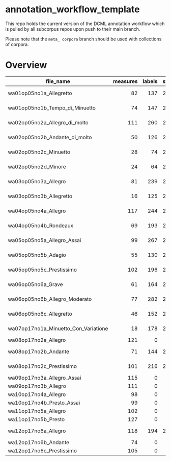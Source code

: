 # annotation_workflow_template

This repo holds the current version of the DCML annotation workflow which is pulled by all subcorpus repos upon push to their main branch. 

Please note that the `meta_ corpora` branch should be used with collections of corpora.


# Overview
|             file_name              |measures|labels|standard| annotators |reviewers|
|------------------------------------|-------:|-----:|--------|------------|---------|
|wa01op05no1a_Allegretto             |      82|   137|2.1.1   |Adrian Nagel|         |
|wa01op05no1b_Tempo_di_Minuetto      |      74|   147|2.1.1   |Adrian Nagel|         |
|wa02op05no2a_Allegro_di_molto       |     111|   260|2.1.1   |Adrian Nagel|         |
|wa02op05no2b_Andante_di_molto       |      50|   126|2.1.1   |Adrian Nagel|         |
|wa02op05no2c_Minuetto               |      28|    74|2.1.1   |Adrian Nagel|         |
|wa02op05no2d_Minore                 |      24|    64|2.1.1   |Adrian Nagel|         |
|wa03op05no3a_Allegro                |      81|   239|2.1.1   |Adrian Nagel|         |
|wa03op05no3b_Allegretto             |      16|   125|2.1.1   |Adrian Nagel|         |
|wa04op05no4a_Allegro                |     117|   244|2.1.1   |Adrian Nagel|         |
|wa04op05no4b_Rondeaux               |      69|   193|2.1.1   |Adrian Nagel|         |
|wa05op05no5a_Allegro_Assai          |      99|   267|2.1.1   |Adrian Nagel|         |
|wa05op05no5b_Adagio                 |      55|   130|2.1.1   |Adrian Nagel|         |
|wa05op05no5c_Prestissimo            |     102|   196|2.1.1   |Adrian Nagel|         |
|wa06op05no6a_Grave                  |      61|   164|2.1.1   |Adrian Nagel|         |
|wa06op05no6b_Allegro_Moderato       |      77|   282|2.1.1   |Adrian Nagel|         |
|wa06op05no6c_Allegretto             |      46|   152|2.1.1   |Adrian Nagel|         |
|wa07op17no1a_Minuetto_Con_Variatione|      18|   178|2.3.0   |Amelia Brey |DK       |
|wa08op17no2a_Allegro                |     121|     0|        |            |         |
|wa08op17no2b_Andante                |      71|   144|2.3.0   |Amelia Brey |DK       |
|wa08op17no2c_Prestissimo            |     101|   216|2.3.0   |Amelia Brey |DK       |
|wa09op17no3a_Allegro_Assai          |     115|     0|        |            |         |
|wa09op17no3b_Allegro                |     111|     0|        |            |         |
|wa10op17no4a_Allegro                |      98|     0|        |            |         |
|wa10op17no4b_Presto_Assai           |      99|     0|        |            |         |
|wa11op17no5a_Allegro                |     102|     0|        |            |         |
|wa11op17no5b_Presto                 |     127|     0|        |            |         |
|wa12op17no6a_Allegro                |     118|   194|2.3.0   |Amelia Brey |DK       |
|wa12op17no6b_Andante                |      74|     0|        |            |         |
|wa12op17no6c_Prestissimo            |     105|     0|        |            |         |
